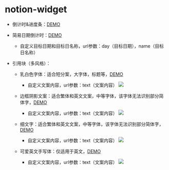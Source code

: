 <!--
 * @Author: your name
 * @Date: 2021-08-13 11:29:16
 * @LastEditTime: 2021-08-23 14:46:38
 * @LastEditors: Please set LastEditors
 * @Description: In User Settings Edit
 * @FilePath: /notion/README.md
-->
# notion-widget

- 倒计时&进度条：[DEMO](https://httishere.github.io/notion-widget/progress.html)

- 简易日期倒计时：[DEMO](https://httishere.github.io/notion-widget/days-matter.html)
  - 自定义目标日期和目标日名称，url参数：day（目标日期），name（目标日名称）

- 引用块（多风格）：
  - 乳白色字体：适合短分案，大字体，标题等，[DEMO](https://httishere.github.io/notion-widget/quote.html?text=test)
    - 自定义文案内容，url参数：text（文案内容）
  ![](https://gitee.com/httishere/blog-image/raw/master/img/Xnip2021-08-23_14-34-32.jpg)

  - 边框阴影文案：适合繁体和英文文案，中等字体，该字体无法识别部分简体字，[DEMO](https://httishere.github.io/notion-widget/quote2.html?text=test)
    - 自定义文案内容，url参数：text（文案内容）
  ![](https://gitee.com/httishere/blog-image/raw/master/img/Xnip2021-08-23_14-19-50.jpg)

  - 细文字：适合繁体和英文文案，中等字体，该字体无法识别部分简体字，[DEMO](https://httishere.github.io/notion-widget/quote3.html?text=test)
    - 自定义文案内容，url参数：text（文案内容）
    ![](https://gitee.com/httishere/blog-image/raw/master/img/Xnip2021-08-23_14-32-25.jpg)

  - 可爱英文手写体：仅适用于英文，[DEMO](https://httishere.github.io/notion-widget/quote-EN.html?text=test)
    - 自定义文案内容，url参数：text（文案内容）
  ![](https://gitee.com/httishere/blog-image/raw/master/img/Xnip2021-08-23_14-46-08.jpg)